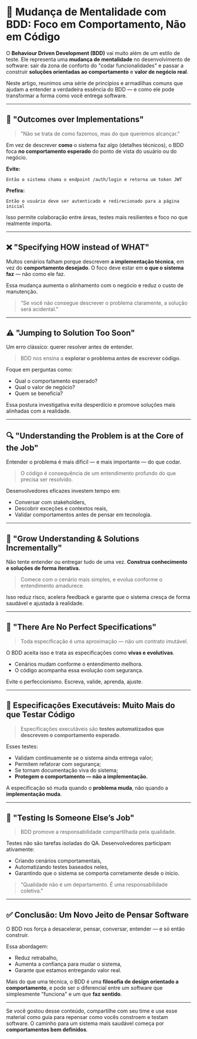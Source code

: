 # 🧠 Mudança de Mentalidade com BDD: Foco em Comportamento, Não em Código

O **Behaviour Driven Development (BDD)** vai muito além de um estilo de teste. Ele representa uma **mudança de mentalidade** no desenvolvimento de software: sair da zona de conforto do "codar funcionalidades" e passar a construir **soluções orientadas ao comportamento** e **valor de negócio real**.

Neste artigo, reunimos uma série de princípios e armadilhas comuns que ajudam a entender a verdadeira essência do BDD — e como ele pode transformar a forma como você entrega software.

---

## 🎯 "Outcomes over Implementations"

> "Não se trata de como fazemos, mas do que queremos alcançar."

Em vez de descrever **como** o sistema faz algo (detalhes técnicos), o BDD foca **no comportamento esperado** do ponto de vista do usuário ou do negócio.

**Evite:**
```gherkin
Então o sistema chama o endpoint /auth/login e retorna um token JWT
```
**Prefira:**
```gherkin
Então o usuário deve ser autenticado e redirecionado para a página inicial
```

Isso permite colaboração entre áreas, testes mais resilientes e foco no que realmente importa.

---

## ❌ "Specifying HOW instead of WHAT"

Muitos cenários falham porque descrevem **a implementação técnica**, em vez do **comportamento desejado**. O foco deve estar em **o que o sistema faz** — não como ele faz.

Essa mudança aumenta o alinhamento com o negócio e reduz o custo de manutenção.

> “Se você não consegue descrever o problema claramente, a solução será acidental.”

---

## ⚠️ "Jumping to Solution Too Soon"

Um erro clássico: querer resolver antes de entender.

> BDD nos ensina a **explorar o problema antes de escrever código**.

Foque em perguntas como:
- Qual o comportamento esperado?
- Qual o valor de negócio?
- Quem se beneficia?

Essa postura investigativa evita desperdício e promove soluções mais alinhadas com a realidade.

---

## 🔍 "Understanding the Problem is at the Core of the Job"

Entender o problema é mais difícil — e mais importante — do que codar.

> O código é consequência de um entendimento profundo do que precisa ser resolvido.

Desenvolvedores eficazes investem tempo em:
- Conversar com stakeholders,
- Descobrir exceções e contextos reais,
- Validar comportamentos antes de pensar em tecnologia.

---

## 🌱 "Grow Understanding & Solutions Incrementally"

Não tente entender ou entregar tudo de uma vez. **Construa conhecimento e soluções de forma iterativa.**

> Comece com o cenário mais simples, e evolua conforme o entendimento amadurece.

Isso reduz risco, acelera feedback e garante que o sistema cresça de forma saudável e ajustada à realidade.

---

## 🧪 "There Are No Perfect Specifications"

> Toda especificação é uma aproximação — não um contrato imutável.

O BDD aceita isso e trata as especificações como **vivas e evolutivas**.
- Cenários mudam conforme o entendimento melhora.
- O código acompanha essa evolução com segurança.

Evite o perfeccionismo. Escreva, valide, aprenda, ajuste.

---

## 🧠 Especificações Executáveis: Muito Mais do que Testar Código

> Especificações executáveis são **testes automatizados que descrevem o comportamento esperado**.

Esses testes:
- Validam continuamente se o sistema ainda entrega valor;
- Permitem refatorar com segurança;
- Se tornam documentação viva do sistema;
- **Protegem o comportamento — não a implementação.**

A especificação só muda quando o **problema muda**, não quando a **implementação muda**.

---

## 🛑 "Testing Is Someone Else’s Job"

> BDD promove a responsabilidade compartilhada pela qualidade.

Testes não são tarefas isoladas do QA. Desenvolvedores participam ativamente:
- Criando cenários comportamentais,
- Automatizando testes baseados neles,
- Garantindo que o sistema se comporta corretamente desde o início.

> "Qualidade não é um departamento. É uma responsabilidade coletiva."

---

## ✅ Conclusão: Um Novo Jeito de Pensar Software

O BDD nos força a desacelerar, pensar, conversar, entender — e só então construir.

Essa abordagem:
- Reduz retrabalho,
- Aumenta a confiança para mudar o sistema,
- Garante que estamos entregando valor real.

Mais do que uma técnica, o BDD é uma **filosofia de design orientado a comportamento**, e pode ser o diferencial entre um software que simplesmente "funciona" e um que **faz sentido**.

---

Se você gostou desse conteúdo, compartilhe com seu time e use esse material como guia para repensar como vocês constroem e testam software. O caminho para um sistema mais saudável começa por **comportamentos bem definidos**.
